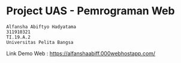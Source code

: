# Project UAS - Pemrograman Web
```
Alfansha Abiftyo Hadyatama
311910321
TI.19.A.2
Universitas Pelita Bangsa
```

Link Demo Web : https://alfanshaabiff.000webhostapp.com/
